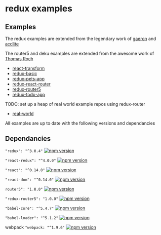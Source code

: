 # redux examples

## Examples

The redux examples are extended from the legendary work of [gaeron](https://github.com/gaearon) and [acdlite](https://github.com/acdlite)

The router5 and deku examples are extended from the awesome work of [Thomas Roch](https://github.com/troch)

* [react-transform](https://github.com/StevenIseki/redux-examples/tree/master/react-transform)
* [redux-basic](https://github.com/StevenIseki/redux-examples/redux-basic)
* [redux-pets-app](https://github.com/StevenIseki/redux-examples/tree/master/redux-pets-app)
* [redux-react-router](https://github.com/StevenIseki/redux-examples/redux-react-router)
* [redux-router5](https://github.com/StevenIseki/redux-examples/tree/master/redux-router5)
* [redux-todo-app](https://github.com/StevenIseki/redux-examples/tree/master/redux-todo-app)

TODO: set up a heap of real world example repos using redux-router

* [real-world](https://github.com/StevenIseki/redux-examples/real-world)

All examples are up to date with the following versions and dependancies

## Dependancies

`"redux": "^3.0.4"` [![npm version](https://badge.fury.io/js/redux.svg)](https://badge.fury.io/js/redux)

`"react-redux": "^4.0.0"` [![npm version](https://badge.fury.io/js/react-redux.svg)](https://badge.fury.io/js/react-redux)

`"react": "^0.14.0"` [![npm version](https://badge.fury.io/js/react.svg)](https://badge.fury.io/js/react)

`"react-dom": "^0.14.0"` [![npm version](https://badge.fury.io/js/react-dom.svg)](https://badge.fury.io/js/react-dom)

`router5": "1.0.0"` [![npm version](https://badge.fury.io/js/router5.svg)](https://badge.fury.io/js/router5)

`"redux-router5": "1.0.0"` [![npm version](https://badge.fury.io/js/redux-router5.svg)](https://badge.fury.io/js/redux-router5)
  
`"babel-core": "^5.4.7"` [![npm version](https://badge.fury.io/js/babel-core.svg)](https://badge.fury.io/js/babel-core)

`"babel-loader": "^5.1.2"` [![npm version](https://badge.fury.io/js/babel-loader.svg)](https://badge.fury.io/js/babel-loader)

webpack `"webpack: "^1.9.6"` [![npm version](https://badge.fury.io/js/webpack.svg)](https://badge.fury.io/js/webpack)

